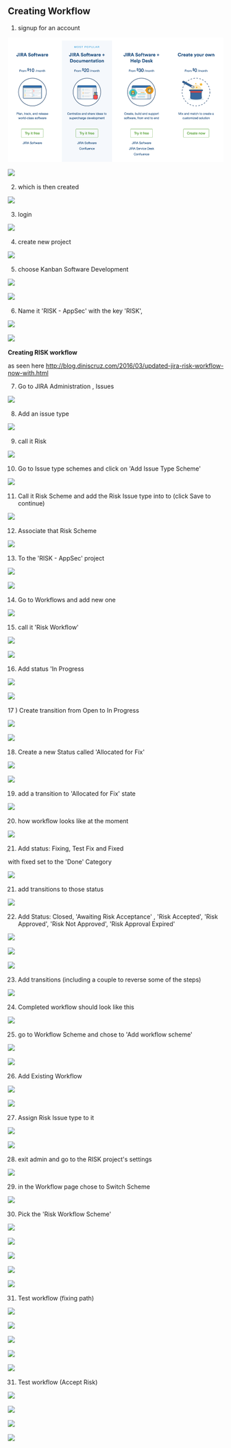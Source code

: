 ## Creating Workflow

1) signup for an account

![](images/3f66f00c-3dc9-11e6-8020-adc9d1ff0dba.png)

![](https://cloud.githubusercontent.com/assets/656739/16442286/54a13770-3dc9-11e6-8204-8e589d858acc.png)

2) which is then created

![](https://cloud.githubusercontent.com/assets/656739/16442290/5e38eff8-3dc9-11e6-9220-3939d86c936c.png)

3) login

![](https://cloud.githubusercontent.com/assets/656739/16442400/381996b4-3dca-11e6-8ee7-c66e81868e8a.png)

4) create new project

![](https://cloud.githubusercontent.com/assets/656739/16442449/91abc63e-3dca-11e6-822e-6781143f7c51.png)

5) choose Kanban Software Development

![](https://cloud.githubusercontent.com/assets/656739/16442458/a6ba4366-3dca-11e6-814f-7f1d189701fa.png)

![](https://cloud.githubusercontent.com/assets/656739/16442473/ca80ff2e-3dca-11e6-9340-7dd576cfabb3.png)

6) Name it 'RISK - AppSec' with the key 'RISK',

![](https://cloud.githubusercontent.com/assets/656739/16442595/8a73cbea-3dcb-11e6-876f-b28e07bad7cb.png)

![](https://cloud.githubusercontent.com/assets/656739/16442565/5e6864ac-3dcb-11e6-9f6d-c9dbb19295ee.png)

**Creating RISK workflow**

as seen here http://blog.diniscruz.com/2016/03/updated-jira-risk-workflow-now-with.html

7) Go to JIRA Administration , Issues

![](https://cloud.githubusercontent.com/assets/656739/16442611/b55a56ee-3dcb-11e6-941d-c6f6b6ab9dc9.png)

8) Add an issue type

![](https://cloud.githubusercontent.com/assets/656739/16442648/f35b0678-3dcb-11e6-92c5-9e7d1cf78d16.png)

9) call it Risk

![](https://cloud.githubusercontent.com/assets/656739/16442669/10a5c61e-3dcc-11e6-88fc-d87a77f5ef0e.png)

10) Go to Issue type schemes and click on 'Add Issue Type Scheme'

![](https://cloud.githubusercontent.com/assets/656739/16442722/6377d62a-3dcc-11e6-99e5-5483017ee580.png)

11) Call it Risk Scheme and add the Risk Issue type into to (click Save to continue)

![](https://cloud.githubusercontent.com/assets/656739/16442767/a87773a2-3dcc-11e6-9c7d-1688d84b3ecf.png)

12) Associate that Risk Scheme

![](https://cloud.githubusercontent.com/assets/656739/16442800/e522266c-3dcc-11e6-9aca-0f74d539b78c.png)

13) To the 'RISK - AppSec' project

![](https://cloud.githubusercontent.com/assets/656739/16442807/ecf41f8a-3dcc-11e6-8531-93c371463acd.png)

![](https://cloud.githubusercontent.com/assets/656739/16442835/1ae147f6-3dcd-11e6-9ff0-47cfdcf069ce.png)

14) Go to Workflows and add new one

![](https://cloud.githubusercontent.com/assets/656739/16442896/7816a2ae-3dcd-11e6-9a29-3b6b0f7e5c0a.png)

15) call it 'Risk Workflow'

![](https://cloud.githubusercontent.com/assets/656739/16442912/8b7a21e0-3dcd-11e6-8dfe-d2dc54af6441.png)

![](https://cloud.githubusercontent.com/assets/656739/16442924/a06fa9bc-3dcd-11e6-82e9-a42cb425f162.png)

16) Add status 'In Progress

![](https://cloud.githubusercontent.com/assets/656739/16442962/dd575028-3dcd-11e6-8b0a-c83b8966d5ea.png)

![](https://cloud.githubusercontent.com/assets/656739/16442984/fb52ee16-3dcd-11e6-850c-7dbe99753a4c.png)

17 ) Create transition from Open to In Progress

![](https://cloud.githubusercontent.com/assets/656739/16443041/5acfc2e2-3dce-11e6-88a5-f7dd104edea8.png)

![](https://cloud.githubusercontent.com/assets/656739/16443074/8d566ed2-3dce-11e6-80d1-f7526e43dd67.png)

18) Create a new Status called 'Allocated for Fix'

![](https://cloud.githubusercontent.com/assets/656739/16443105/b447ada8-3dce-11e6-887e-0ebb216149ce.png)

![](https://cloud.githubusercontent.com/assets/656739/16443123/cc65c53c-3dce-11e6-8b8e-8573d0746824.png)

19) add a transition to 'Allocated for Fix' state

![](https://cloud.githubusercontent.com/assets/656739/16443160/07e7f288-3dcf-11e6-82b2-96487b78e130.png)

20) how workflow looks like at the moment

![](https://cloud.githubusercontent.com/assets/656739/16443230/6a8619b0-3dcf-11e6-8e04-22a36ceea5b9.png)

21) Add status: Fixing, Test Fix and Fixed

with fixed set to the 'Done' Category

![](https://cloud.githubusercontent.com/assets/656739/16443407/9cfe0c30-3dd0-11e6-9b93-8df66d82e0c9.png)

21) add transitions to those status

![](https://cloud.githubusercontent.com/assets/656739/16443448/d7602a48-3dd0-11e6-990b-890168824ebd.png)

22) Add Status: Closed, 'Awaiting Risk Acceptance' , 'Risk Accepted', 'Risk Approved', 'Risk Not Approved', 'Risk Approval Expired'

![](https://cloud.githubusercontent.com/assets/656739/16443605/be8a59e8-3dd1-11e6-8075-46ce6c5e252c.png)

![](https://cloud.githubusercontent.com/assets/656739/16443621/cc8ef602-3dd1-11e6-8b15-ec88e5a83c5c.png)

![](https://cloud.githubusercontent.com/assets/656739/16443628/d5031a2a-3dd1-11e6-9188-aec6a472968d.png)

23) Add transitions (including a couple to reverse some of the steps)

![](https://cloud.githubusercontent.com/assets/656739/16443799/a1feba3e-3dd2-11e6-8a5b-28a8224b4d7d.png)

24) Completed workflow should look like this

![](https://cloud.githubusercontent.com/assets/656739/16443972/93fc50bc-3dd3-11e6-8646-ae20cc8262b3.png)

25) go to Workflow Scheme and chose to 'Add workflow scheme'

![](https://cloud.githubusercontent.com/assets/656739/16444203/d8408fd0-3dd4-11e6-9f1f-d57ce4a11ed8.png)

![](https://cloud.githubusercontent.com/assets/656739/16444209/e0dc43aa-3dd4-11e6-841e-61e8e9b0d485.png)

26) Add Existing Workflow

![](https://cloud.githubusercontent.com/assets/656739/16444233/02d9969c-3dd5-11e6-8d03-c1bcc9f1aef2.png)

![](https://cloud.githubusercontent.com/assets/656739/16444242/0b94ab8c-3dd5-11e6-9255-edb93334f424.png)

27) Assign Risk Issue type to it

![](https://cloud.githubusercontent.com/assets/656739/16444250/189871ce-3dd5-11e6-8297-92e037054900.png)

![](https://cloud.githubusercontent.com/assets/656739/16444257/2279cc92-3dd5-11e6-8ab3-9cd0a7092e2d.png)

28) exit admin and go to the RISK project's settings

![](https://cloud.githubusercontent.com/assets/656739/16444360/8f986b30-3dd5-11e6-8101-58807a9cc582.png)

29) in the Workflow page chose to Switch Scheme

![](https://cloud.githubusercontent.com/assets/656739/16444399/b6b3138c-3dd5-11e6-85a5-e5d4d3822d22.png)

30) Pick the 'Risk Workflow Scheme'

![](https://cloud.githubusercontent.com/assets/656739/16444427/d1a36520-3dd5-11e6-8630-a0cfa9ed1c9e.png)

![](https://cloud.githubusercontent.com/assets/656739/16444439/e232415e-3dd5-11e6-93f0-8ab67da3de18.png)

![](https://cloud.githubusercontent.com/assets/656739/16444445/e6d89302-3dd5-11e6-9f97-56850cb52c99.png)

![](https://cloud.githubusercontent.com/assets/656739/16444456/f3c14f5a-3dd5-11e6-8568-0ec71265df26.png)

![](https://cloud.githubusercontent.com/assets/656739/16444469/fdf2155e-3dd5-11e6-91bc-b9643324e9bd.png)

31) Test workflow (fixing path)

![](https://cloud.githubusercontent.com/assets/656739/16444498/290ef1ee-3dd6-11e6-83c3-de50cf0045d0.png)

![](https://cloud.githubusercontent.com/assets/656739/16444510/3953bbc0-3dd6-11e6-8574-95bad360819c.png)

![](https://cloud.githubusercontent.com/assets/656739/16444522/4d64417a-3dd6-11e6-91ab-0fb4f102f771.png)

![](https://cloud.githubusercontent.com/assets/656739/16444531/566f75e6-3dd6-11e6-8735-4c6fdd36fb01.png)

![](https://cloud.githubusercontent.com/assets/656739/16444545/6677a814-3dd6-11e6-86d8-8b4a37e3f4aa.png)

31) Test workflow (Accept Risk)

![](https://cloud.githubusercontent.com/assets/656739/16444587/ac037160-3dd6-11e6-8283-72bcf317c62d.png)

![](https://cloud.githubusercontent.com/assets/656739/16444594/b25a55e2-3dd6-11e6-94a5-06ea7a132635.png)

![](https://cloud.githubusercontent.com/assets/656739/16444601/bca1c3b4-3dd6-11e6-8670-48607c345c38.png)

![](https://cloud.githubusercontent.com/assets/656739/16444604/c2fc5198-3dd6-11e6-9b5a-03da9bfe529a.png)
